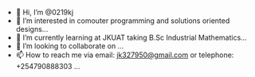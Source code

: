 - 👋 Hi, I’m @0219kj
- 👀 I’m interested in comouter programming and solutions oriented designs...
- 🌱 I’m currently learning at JKUAT taking B.Sc Industrial Mathematics...
- 💞️ I’m looking to collaborate on ...
- 📫 How to reach me via email: jk327950@gmail.com or telephone: +254790888303 ...

<!---
0219kj/0219kj is a ✨ special ✨ repository because its `README.md` (this file) appears on your GitHub profile.
You can click the Preview link to take a look at your changes.
--->

